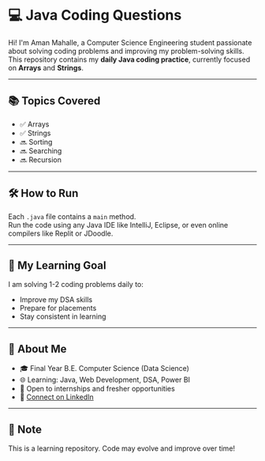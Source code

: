 # 💻 Java Coding Questions

Hi! I'm Aman Mahalle, a Computer Science Engineering student passionate about solving coding problems and improving my problem-solving skills.  
This repository contains my **daily Java coding practice**, currently focused on **Arrays** and **Strings**.

---

## 📚 Topics Covered
- ✅ Arrays
- ✅ Strings
- 🔜 Sorting
- 🔜 Searching
- 🔜 Recursion

---

## 🛠 How to Run
Each `.java` file contains a `main` method.  
Run the code using any Java IDE like IntelliJ, Eclipse, or even online compilers like Replit or JDoodle.

---

## 🚀 My Learning Goal
I am solving 1-2 coding problems daily to:
- Improve my DSA skills
- Prepare for placements
- Stay consistent in learning

---

## 📌 About Me
- 🎓 Final Year B.E. Computer Science (Data Science)
- 🌐 Learning: Java, Web Development, DSA, Power BI
- 💼 Open to internships and fresher opportunities
- 🔗 [Connect on LinkedIn](https://www.linkedin.com/in/amanmahalle/)

---

## 🔖 Note
This is a learning repository. Code may evolve and improve over time!

